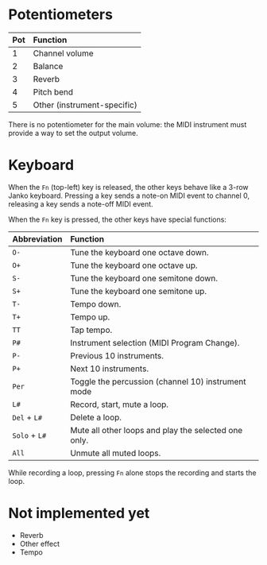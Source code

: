 
Potentiometers
==============

| Pot | Function                    |
|:----|:----------------------------|
| 1   | Channel volume              |
| 2   | Balance                     |
| 3   | Reverb                      |
| 4   | Pitch bend                  |
| 5   | Other (instrument-specific) |

There is no potentiometer for the main volume: the MIDI instrument must provide
a way to set the output volume.

Keyboard
========

When the `Fn` (top-left) key is released, the other keys behave like a 3-row Janko keyboard.
Pressing a key sends a note-on MIDI event to channel 0, releasing a key sends a note-off MIDI event.

When the `Fn` key is pressed, the other keys have special functions:

| Abbreviation  | Function                                             |
|:--------------|:-----------------------------------------------------|
| `O-`          | Tune the keyboard one octave down.                   |
| `O+`          | Tune the keyboard one octave up.                     |
| `S-`          | Tune the keyboard one semitone down.                 |
| `S+`          | Tune the keyboard one semitone up.                   |
| `T-`          | Tempo down.                                          |
| `T+`          | Tempo up.                                            |
| `TT`          | Tap tempo.                                           |
| `P#`          | Instrument selection (MIDI Program Change).          |
| `P-`          | Previous 10 instruments.                             |
| `P+`          | Next 10 instruments.                                 |
| `Per`         | Toggle the percussion (channel 10) instrument mode   |
| `L#`          | Record, start, mute a loop.                          |
| `Del` + `L#`  | Delete a loop.                                       |
| `Solo` + `L#` | Mute all other loops and play the selected one only. |
| `All`         | Unmute all muted loops.                              |

While recording a loop, pressing `Fn` alone stops the recording and starts the loop.

Not implemented yet
===================

* Reverb
* Other effect
* Tempo
